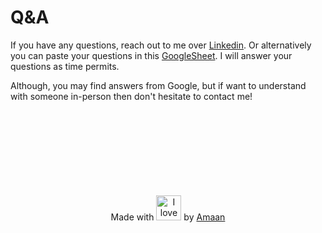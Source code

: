 # Q&A

If you have any questions, reach out to me over <a href="https://www.linkedin.com/in/amaan-khan-linux-ninja/" target="_blank">Linkedin</a>. Or alternatively you can paste your questions in this <a href="https://docs.google.com/spreadsheets/d/1ERDoadPTvbtlwl1F9aoP_K72vsv7kmHEp7mcNtG8-Sc/edit?usp=sharing" target="_blank" title="QnA Sheet">GoogleSheet</a>. I will answer your questions as time permits.

Although, you may find answers from Google, but if want to understand with someone in-person then don't hesitate to contact me!


<br>
<br>
<br>
<br>
<br>
<br>
<br>
<br>

<div align="center">Made with <img src="https://image.flaticon.com/icons/svg/860/860906.svg" width="40" height="40" title="I love balloons!"> by <a href="https://about.me/amaankhan4u" target="_blank">Amaan</a></div>
